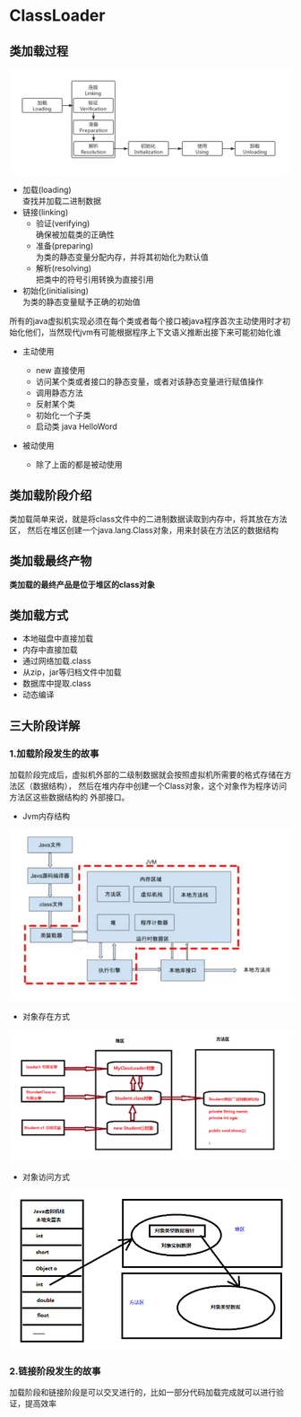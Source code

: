 # ClassLoader

## 类加载过程

![类加载机制](src/main/resources/pic/class_loader_01.png "类加载机制")

* 加载(loading)  
    查找并加载二进制数据
* 链接(linking)  
    * 验证(verifying)  
        确保被加载类的正确性
    * 准备(preparing)  
        为类的静态变量分配内存，并将其初始化为默认值
    * 解析(resolving)  
        把类中的符号引用转换为直接引用
* 初始化(initialising)  
    为类的静态变量赋予正确的初始值
    
所有的java虚拟机实现必须在每个类或者每个接口被java程序首次主动使用时才初始化他们，当然现代jvm有可能根据程序上下文语义推断出接下来可能初始化谁

* 主动使用

    * new 直接使用
    * 访问某个类或者接口的静态变量，或者对该静态变量进行赋值操作
    * 调用静态方法
    * 反射某个类
    * 初始化一个子类
    * 启动类 java HelloWord

* 被动使用

    * 除了上面的都是被动使用

## 类加载阶段介绍

类加载简单来说，就是将class文件中的二进制数据读取到内存中，将其放在方法区，
然后在堆区创建一个java.lang.Class对象，用来封装在方法区的数据结构

## 类加载最终产物

**类加载的最终产品是位于堆区的class对象**

## 类加载方式

* 本地磁盘中直接加载
* 内存中直接加载
* 通过网络加载.class
* 从zip，jar等归档文件中加载
* 数据库中提取.class
* 动态编译

## 三大阶段详解

### 1.加载阶段发生的故事

加载阶段完成后，虚拟机外部的二级制数据就会按照虚拟机所需要的格式存储在方法区<span style="color:'red'">（数据结构）</span>，
然后在堆内存中创建一个Class对象，这个对象作为程序访问方法区这些数据结构的
外部接口。

* Jvm内存结构

![Jvm内存结构](src/main/resources/pic/class_loader_04.png "Jvm内存结构")

* 对象存在方式

![对象存在方式](src/main/resources/pic/class_loader_02.png "对象存在方式")

* 对象访问方式

![对象访问方式](src/main/resources/pic/class_loader_03.png "对象访问方式")

### 2.链接阶段发生的故事

加载阶段和链接阶段是可以交叉进行的，比如一部分代码加载完成就可以进行验证，提高效率



















    


